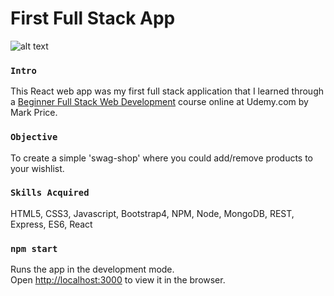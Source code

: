 # First Full Stack App

![alt text](https://github.com/srdoyen/swag-shop-web/blob/master/src/imgs/disp.PNG)

### `Intro`

This React web app was my first full stack application that I learned through a [Beginner Full Stack Web Development](https://www.udemy.com/ultimate-web/) course online at Udemy.com by Mark Price.

### `Objective`

To create a simple 'swag-shop' where you could add/remove products to your wishlist.

### `Skills Acquired`

HTML5, CSS3, Javascript, Bootstrap4, NPM, Node, MongoDB, REST, Express, ES6, React

### `npm start`

Runs the app in the development mode.<br>
Open [http://localhost:3000](http://localhost:3000) to view it in the browser.
